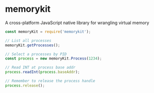 # memorykit

A cross-platform JavaScript native library for wrangling virtual memory

```JavaScript
const memoryKit = require('memorykit');

// List all processes
memoryKit.getProcesses();

// Select a processes by PID
const process = new memoryKit.Process(1234);

// Read INT at process base addr
process.readInt(process.baseAddr);

// Remember to release the process handle
process.release();
```
